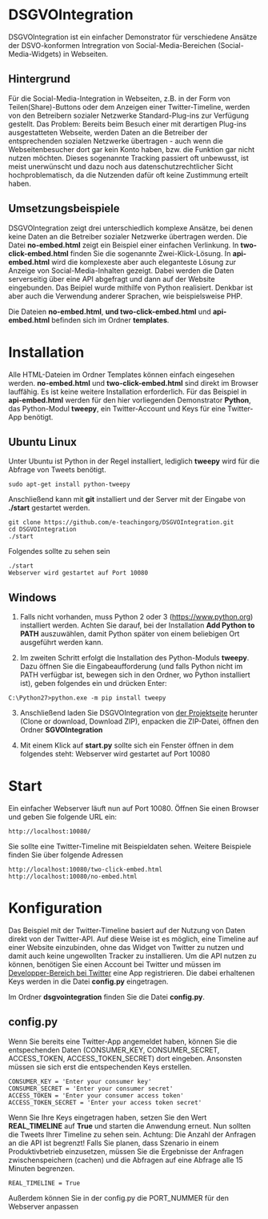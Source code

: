 # DSGVOIntegration

DSGVOIntegration ist ein einfacher Demonstrator für verschiedene Ansätze der
DSVO-konformen Intregration von Social-Media-Bereichen (Social-Media-Widgets)
in Webseiten.

## Hintergrund

Für die Social-Media-Integration in Webseiten, z.B. in der Form von 
Teilen(Share)-Buttons oder dem Anzeigen einer Twitter-Timeline,
werden von den Betreibern sozialer Netzwerke Standard-Plug-ins zur
Verfügung gestellt. Das Problem: Bereits beim Besuch einer mit derartigen
Plug-ins ausgestatteten Webseite, werden Daten an die Betreiber der
entsprechenden sozialen Netzwerke übertragen - auch wenn die Webseitenbesucher
dort gar kein Konto haben, bzw. die Funktion gar nicht nutzen möchten. Dieses
sogenannte Tracking passiert oft unbewusst, ist meist unerwünscht und dazu
noch aus datenschutzrechtlicher Sicht hochproblematisch, da die Nutzenden
dafür oft keine Zustimmung erteilt haben.

## Umsetzungsbeispiele

DSGVOIntegration zeigt drei unterschiedlich komplexe Ansätze, bei denen keine
Daten an die Betreiber sozialer Netzwerke übertragen werden. Die Datei
**no-embed.html** zeigt ein Beispiel einer einfachen Verlinkung. In 
**two-click-embed.html** finden Sie die sogenannte Zwei-Klick-Lösung.
In **api-embed.html** wird die komplexeste aber auch eleganteste Lösung zur
Anzeige von Social-Media-Inhalten gezeigt. Dabei werden die Daten serverseitig
über eine API abgefragt und dann auf der Website eingebunden. Das Beipiel wurde
mithilfe von Python realisiert. Denkbar ist aber auch die Verwendung anderer
Sprachen, wie beispielsweise PHP.

Die Dateien **no-embed.html**, **und two-click-embed.html** und
**api-embed.html** befinden sich im Ordner **templates**.    


# Installation

Alle HTML-Dateien im Ordner Templates können einfach eingesehen werden.
**no-embed.html** und **two-click-embed.html** sind direkt im Browser
lauffähig. Es ist keine weitere Installation erforderlich. Für das Beispiel
in **api-embed.html** werden für den hier vorliegenden Demonstrator **Python**,
das Python-Modul **tweepy**, ein Twitter-Account und Keys für eine Twitter-App
benötigt.


## Ubuntu Linux

Unter Ubuntu ist Python in der Regel installiert, lediglich **tweepy** wird für
die Abfrage von Tweets benötigt.

```
sudo apt-get install python-tweepy
```

Anschließend kann mit **git** installiert und der Server mit der Eingabe von
**./start** gestartet werden.

```
git clone https://github.com/e-teachingorg/DSGVOIntegration.git
cd DSGVOIntegration
./start
```

Folgendes sollte zu sehen sein


```
./start
Webserver wird gestartet auf Port 10080
```

## Windows

1. Falls nicht vorhanden, muss Python 2 oder 3 (https://www.python.org)
installiert werden. Achten Sie darauf, bei der Installation
**Add Python to PATH** auszuwählen, damit Python später von einem beliebigen
Ort ausgeführt werden kann.

2. Im zweiten Schritt erfolgt die Installation des Python-Moduls **tweepy**.
Dazu öffnen Sie die Eingabeaufforderung (und falls Python nicht im PATH verfügbar
ist, bewegen sich in den Ordner, wo Python installiert ist), geben folgendes
ein und drücken Enter:


```
C:\Python27>python.exe -m pip install tweepy
```

3. Anschließend laden Sie DSGVOIntegration von
[der Projektseite](https://github.com/e-teachingorg/DSGVOIntegration)
herunter (Clone or download, Download ZIP), enpacken die ZIP-Datei, öffnen den
Ordner **SGVOIntegration**

4. Mit einem Klick auf **start.py** sollte sich ein Fenster öffnen in dem folgendes
steht: Webserver wird gestartet auf Port 10080

# Start

Ein einfacher Webserver läuft nun auf Port 10080. Öffnen Sie einen Browser und
geben Sie folgende URL ein:

```
http://localhost:10080/
```

Sie sollte eine Twitter-Timeline mit Beispieldaten sehen. Weitere Beispiele finden
Sie über folgende Adressen

```
http://localhost:10080/two-click-embed.html
http://localhost:10080/no-embed.html
```

# Konfiguration

Das Beispiel mit der Twitter-Timeline basiert auf der Nutzung von Daten direkt
von der Twitter-API. Auf diese Weise ist es möglich, eine Timeline auf einer
Website einzubinden, ohne das Widget von Twitter zu nutzen und damit auch keine
ungewollten Tracker zu installieren. Um die API nutzen zu können, benötigen Sie
einen Account bei Twitter und müssen im
[Developper-Bereich bei Twitter](https://developer.twitter.com/en/apps) eine App
registrieren. Die dabei erhaltenen Keys werden in die Datei **config.py**
eingetragen.

Im Ordner **dsgvointegration** finden Sie die Datei **config.py**.


## config.py

Wenn Sie bereits eine Twitter-App angemeldet haben, können Sie die
entspechenden Daten (CONSUMER_KEY, CONSUMER_SECRET, ACCESS_TOKEN,
ACCESS_TOKEN_SECRET) dort eingeben. Ansonsten müssen sie sich erst die
entspechenden Keys erstellen.

```
CONSUMER_KEY = 'Enter your consumer key'
CONSUMER_SECRET = 'Enter your consumer secret'
ACCESS_TOKEN = 'Enter your consumer access token'
ACCESS_TOKEN_SECRET = 'Enter your access token secret'
```

Wenn Sie Ihre Keys eingetragen haben, setzen Sie den Wert **REAL_TIMELINE**
auf **True** und starten die Anwendung erneut. Nun sollten die Tweets Ihrer
Timeline zu sehen sein. Achtung: Die Anzahl der Anfragen an die API ist
begrenzt! Falls Sie planen, dass Szenario in einem Produktivbetrieb einzusetzen,
müssen Sie die Ergebnisse der Anfragen zwischenspeichern (cachen) und die
Abfragen auf eine Abfrage alle 15 Minuten begrenzen. 

```
REAL_TIMELINE = True
```

Außerdem können Sie in der config.py die PORT_NUMMER für den Webserver anpassen
